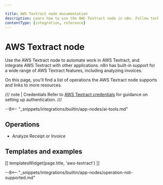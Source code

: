```yaml
---

title: AWS Textract node documentation
description: Learn how to use the AWS Textract node in n8n. Follow technical documentation to integrate AWS Textract node into your workflows.
contentType: [integration, reference]
---
```


# AWS Textract node

Use the AWS Textract node to automate work in AWS Textract, and integrate AWS Textract with other applications. n8n has built-in support for a wide range of AWS Textract features, including analyzing invoices.

On this page, you'll find a list of operations the AWS Textract node supports and links to more resources.

/// note | Credentials
Refer to [AWS Textract credentials](/integrations/builtin/credentials/aws.md) for guidance on setting up authentication. 
///

--8<-- "_snippets/integrations/builtin/app-nodes/ai-tools.md"

## Operations

- Analyze Receipt or Invoice

## Templates and examples

<!-- see https://www.notion.so/n8n/Pull-in-templates-for-the-integrations-pages-37c716837b804d30a33b47475f6e3780 -->
[[ templatesWidget(page.title, 'aws-textract') ]]

--8<-- "_snippets/integrations/builtin/app-nodes/operation-not-supported.md"

